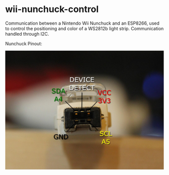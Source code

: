 # wii-nunchuck-control

Communication between a Nintendo Wii Nunchuck and an ESP8266, used to control the positioning and color of a WS2812b light strip.
Communication handled through I2C.

Nunchuck Pinout:

![Image of Nunchuck Pinout](https://github.com/thomasmorrow/wii-nunchuck-control/blob/master/Nunchuck%20Pinout.jpg)
